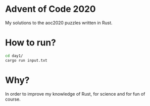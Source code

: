 # Advent of Code 2020

My solutions to the aoc2020 puzzles written in Rust.

# How to run?

```bash
cd day1/ 
cargo run input.txt
```

# Why?

In order to improve my knowledge of Rust, for science and for fun of course.
